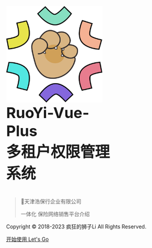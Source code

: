 <!-- _coverpage.md -->
<html>
<img src="./static/image/logo.png" width="260px" height="260px">
<div style="display: flex; align-content:center; justify-content: center;">
<div style="margin-right: 200px;">
<div style="font-weight: bold; font-size: 40px;">RuoYi-Vue-Plus</div>
<div style="font-weight: bold; font-size: 40px;margin-bottom: 25px;">多租户权限管理系统</div>

</div>

</div>
</html>

> 💪天津浩保行企业有限公司
> 
> 一体化 保险网络销售平台介绍

Copyright © 2018-2023 疯狂的狮子Li All Rights Reserved.

[开始使用 Let's Go](/README.md)